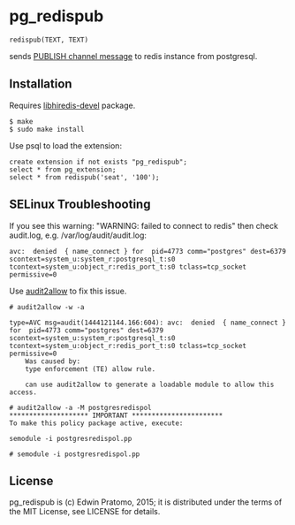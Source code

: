 
# pg_redispub

    redispub(TEXT, TEXT)

sends [PUBLISH channel message](http://redis.io/commands/publish) to redis instance from postgresql.

## Installation

Requires [libhiredis-devel](https://github.com/redis/hiredis) package.

    $ make
    $ sudo make install

Use psql to load the extension:

    create extension if not exists "pg_redispub";
    select * from pg_extension;
    select * from redispub('seat', '100');

## SELinux Troubleshooting

If you see this warning: "WARNING:  failed to connect to redis" then check audit.log, e.g. /var/log/audit/audit.log:

    avc:  denied  { name_connect } for  pid=4773 comm="postgres" dest=6379 scontext=system_u:system_r:postgresql_t:s0 tcontext=system_u:object_r:redis_port_t:s0 tclass=tcp_socket permissive=0

Use
[audit2allow](https://access.redhat.com/documentation/en-US/Red_Hat_Enterprise_Linux/6/html/Security-Enhanced_Linux/sect-Security-Enhanced_Linux-Fixing_Problems-Allowing_Access_audit2allow.html)
to fix this issue.

    # audit2allow -w -a

    type=AVC msg=audit(1444121144.166:604): avc:  denied  { name_connect } for  pid=4773 comm="postgres" dest=6379 scontext=system_u:system_r:postgresql_t:s0 tcontext=system_u:object_r:redis_port_t:s0 tclass=tcp_socket permissive=0
        Was caused by:
        type enforcement (TE) allow rule.

        can use audit2allow to generate a loadable module to allow this access.

    # audit2allow -a -M postgresredispol
    ******************** IMPORTANT ***********************
    To make this policy package active, execute:

    semodule -i postgresredispol.pp

    # semodule -i postgresredispol.pp

## License

pg_redispub is (c) Edwin Pratomo, 2015; it is distributed under the terms of the MIT License, see LICENSE for details.
